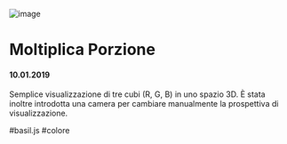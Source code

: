 ![image](https://github.com/KeremTurkyilmaz/TypeMismatchSketches/blob/master/Moltiplica%20Porzione/image/MoltiplicaPorzione.jpg)

# Moltiplica Porzione

#### 10.01.2019

Semplice visualizzazione di tre cubi (R, G, B) in uno spazio 3D. È stata inoltre introdotta una camera per cambiare manualmente la prospettiva di visualizzazione.

\#basil.js \#colore


